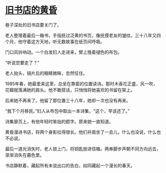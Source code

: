 # [旧书店的黄昏](https://hoo.be/jmcomic)

巷子深处的旧书店要关门了。

老人整理着最后一箱书，手指抚过泛黄的书页，像抚摸老友的皱纹。三十八年又四个月，他守着这方天地，听无数故事在纸页间呼吸。

门口风铃响动。一个白发妇人走进来，臂上挽着褪色的布包。

“听说您要走了？”

老人抬头，镜片后的眼睛微眯，忽然怔住。

1985年春，她最爱来这里，总坐在靠窗的位置读诗。那时木香花正盛，风一吹，花瓣就落满她的肩头。他不敢搭话，只悄悄将她喜欢的书留在架上。

后来她不再来了。他留了那位置三十八年，她却一次也没有再来。

“我下个月移民。”妇人从布包中取出一本诗集，“这个，早该还了。”

诗集扉页上，有他年轻时笨拙的题字。原来她一直知道。

黄昏漫进书店，将两个身影拉得很长。他们并肩坐了一会儿，什么也没说，什么也不必说。

最后一道光消失时，老人锁上门，将钥匙放进信箱。两串脚步声朝不同方向远去，渐渐消失在暮色里。

书店静默着，藏起所有未说出口的告白，如同藏起一个漫长的春天。
